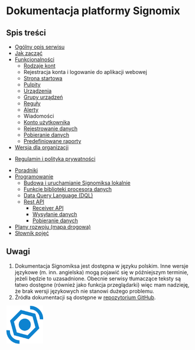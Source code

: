 # Dokumentacja platformy Signomix


## Spis treści

<div class="row">
<div class="col">

- [Ogólny opis serwisu](/introduction.md)
- [Jak zacząć](/getting_started.md)
- [Funkcjonalności](/features/index.md)
    - [Rodzaje kont](/features/account_types.md)
    - Rejestracja konta i logowanie do aplikacji webowej
    - [Strona startowa](/features/home_page.md)
    - [Pulpity](/features/dashboards/index.md)
    - [Urządzenia](/features/devices/index.md)
    - [Grupy urządzeń](/features/groups/index.md)
    - [Reguły](/features/rules/index.md)
    - [Alerty](/features/alerts/index.md)
    - Wiadomości
    - [Konto użytkownika](/features/account/index.md)
    - [Rejestrowanie danych](/features/data_provisioning.md)
    - [Pobieranie danych](/features/downloading_data.md)
    - [Predefiniowane raporty](/features/reports/predefined_reports.md)
- [Wersja dla organizacji](/administration/index.md)
<!-- - [Wersja enterprise](/enterprise/index.md) -->
- [Regulamin i polityka prywatności](/legal/terms_and_conditions.md)

</div>
<div class="col">

- [Poradniki](/howto/index.md)
- [Programowanie](/development/index.md)
  - [Budowa i uruchamianie Signomiksa lokalnie](/development/getting-started.md)
  - [Funkcje biblioteki procesora danych](/features/devices/data_processor_lib.md)
  - [Data Query Language (DQL)](/development/dql.md)
  - [Rest API](/restapi/index.md)
    - [Receiver API](/restapi/receiver.md)
    - [Wysyłanie danych](/restapi/sending-data.md)
    - [Pobieranie danych](/restapi/downloading-data.md)
- [Plany rozwoju (mapa drogowa)](https://github.com/orgs/signomix/projects/4)
- [Słownik pojęć](/dictionary.md)

</div>
</div>

## Uwagi
 1. Dokumentacja Signomiksa jest dostępna w języku polskim. Inne wersje językowe (m. inn. angielska) mogą pojawić się w późniejszym terminie, jeżeli będzie to uzasadnione. Obecnie serwisy tłumaczące teksty są łatwo dostępne (również jako funkcja przeglądarki) więc mam nadzieję, że brak wersji językowych nie stanowi dużego problemu.
 2. Źródła dokumentacji są dostępne w [repozytorium GitHub](https://github.com/signomix/signomix-documentation).

<div class="text-center mt-3"><img src="logo.svg" width="100px"></div>
